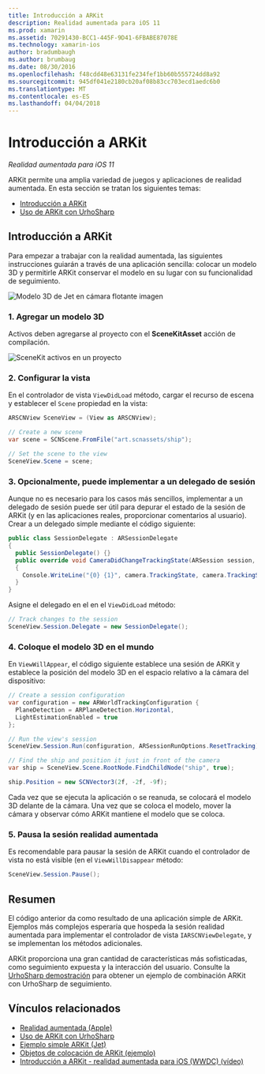 ```yaml
---
title: Introducción a ARKit
description: Realidad aumentada para iOS 11
ms.prod: xamarin
ms.assetid: 70291430-BCC1-445F-9D41-6FBABE87078E
ms.technology: xamarin-ios
author: bradumbaugh
ms.author: brumbaug
ms.date: 08/30/2016
ms.openlocfilehash: f48cdd48e63131fe234fef1bb60b555724dd8a92
ms.sourcegitcommit: 945df041e2180cb20af08b83cc703ecd1aedc6b0
ms.translationtype: MT
ms.contentlocale: es-ES
ms.lasthandoff: 04/04/2018
---
```

# <a name="introduction-to-arkit"></a>Introducción a ARKit

_Realidad aumentada para iOS 11_

ARKit permite una amplia variedad de juegos y aplicaciones de realidad aumentada. En esta sección se tratan los siguientes temas:

- [Introducción a ARKit](#gettingstarted)
- [Uso de ARKit con UrhoSharp](urhosharp.md)

<a name="gettingstarted" />

## <a name="getting-started-with-arkit"></a>Introducción a ARKit

Para empezar a trabajar con la realidad aumentada, las siguientes instrucciones guiarán a través de una aplicación sencilla: colocar un modelo 3D y permitirle ARKit conservar el modelo en su lugar con su funcionalidad de seguimiento.

![Modelo 3D de Jet en cámara flotante imagen](images/jet-sml.png)

### <a name="1-add-a-3d-model"></a>1. Agregar un modelo 3D

Activos deben agregarse al proyecto con el **SceneKitAsset** acción de compilación.

![SceneKit activos en un proyecto](images/scene-assets.png)


### <a name="2-configure-the-view"></a>2. Configurar la vista

En el controlador de vista `ViewDidLoad` método, cargar el recurso de escena y establecer el `Scene` propiedad en la vista:

```csharp
ARSCNView SceneView = (View as ARSCNView);

// Create a new scene
var scene = SCNScene.FromFile("art.scnassets/ship");

// Set the scene to the view
SceneView.Scene = scene;
```

### <a name="3-optionally-implement-a-session-delegate"></a>3. Opcionalmente, puede implementar a un delegado de sesión

Aunque no es necesario para los casos más sencillos, implementar a un delegado de sesión puede ser útil para depurar el estado de la sesión de ARKit (y en las aplicaciones reales, proporcionar comentarios al usuario). Crear a un delegado simple mediante el código siguiente:

```csharp
public class SessionDelegate : ARSessionDelegate
{
  public SessionDelegate() {}
  public override void CameraDidChangeTrackingState(ARSession session, ARCamera camera)
  {
    Console.WriteLine("{0} {1}", camera.TrackingState, camera.TrackingStateReason);
  }
}
```

Asigne el delegado en el en el `ViewDidLoad` método:

```csharp
// Track changes to the session
SceneView.Session.Delegate = new SessionDelegate();
```

### <a name="4-position-the-3d-model-in-the-world"></a>4. Coloque el modelo 3D en el mundo

En `ViewWillAppear`, el código siguiente establece una sesión de ARKit y establece la posición del modelo 3D en el espacio relativo a la cámara del dispositivo:

```csharp
// Create a session configuration
var configuration = new ARWorldTrackingConfiguration {
  PlaneDetection = ARPlaneDetection.Horizontal,
  LightEstimationEnabled = true
};

// Run the view's session
SceneView.Session.Run(configuration, ARSessionRunOptions.ResetTracking);

// Find the ship and position it just in front of the camera
var ship = SceneView.Scene.RootNode.FindChildNode("ship", true);

ship.Position = new SCNVector3(2f, -2f, -9f);
```

Cada vez que se ejecuta la aplicación o se reanuda, se colocará el modelo 3D delante de la cámara. Una vez que se coloca el modelo, mover la cámara y observar cómo ARKit mantiene el modelo que se coloca.

### <a name="5-pause-the-augmented-reality-session"></a>5. Pausa la sesión realidad aumentada

Es recomendable para pausar la sesión de ARKit cuando el controlador de vista no está visible (en el `ViewWillDisappear` método:

```csharp
SceneView.Session.Pause();
```

## <a name="summary"></a>Resumen

El código anterior da como resultado de una aplicación simple de ARKit. Ejemplos más complejos esperaría que hospeda la sesión realidad aumentada para implementar el controlador de vista `IARSCNViewDelegate`, y se implementan los métodos adicionales.

ARKit proporciona una gran cantidad de características más sofisticadas, como seguimiento expuesta y la interacción del usuario. Consulte la [UrhoSharp demostración](urhosharp.md) para obtener un ejemplo de combinación ARKit con UrhoSharp de seguimiento.


## <a name="related-links"></a>Vínculos relacionados

- [Realidad aumentada (Apple)](https://developer.apple.com/arkit/)
- [Uso de ARKit con UrhoSharp](urhosharp.md)
- [Ejemplo simple ARKit (Jet)](https://developer.xamarin.com/samples/monotouch/ios11/ARKitSample/)
- [Objetos de colocación de ARKit (ejemplo)](https://developer.xamarin.com/samples/monotouch/ios11/ARKitPlacingObjects/)
- [Introducción a ARKit - realidad aumentada para iOS (WWDC) (vídeo)](https://developer.apple.com/videos/play/wwdc2017/602/)
